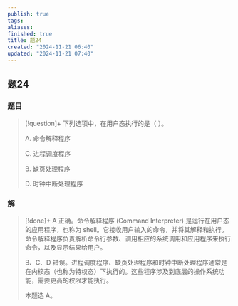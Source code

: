 ```yaml
---
publish: true
tags: 
aliases: 
finished: true
title: 题24
created: "2024-11-21 06:40"
updated: "2024-11-21 07:40"
---
```

## 题24
### 题目
> [!question]+
> 下列选项中，在用户态执行的是（ ）。
> 
> A. 命令解释程序
> 
> C. 进程调度程序
> 
> B. 缺页处理程序
> 
> D. 时钟中断处理程序
### 解
> [!done]+
> A 正确。命令解释程序 (Command Interpreter) 是运行在用户态的应用程序，也称为 shell。它接收用户输入的命令，并将其解释和执行。命令解释程序负责解析命令行参数、调用相应的系统调用和应用程序来执行命令，以及显示结果给用户。
> 
> B、C、D 错误。进程调度程序、缺页处理程序和时钟中断处理程序通常是在内核态（也称为特权态）下执行的。这些程序涉及到底层的操作系统功能，需要更高的权限才能执行。
> 
> 本题选 A。